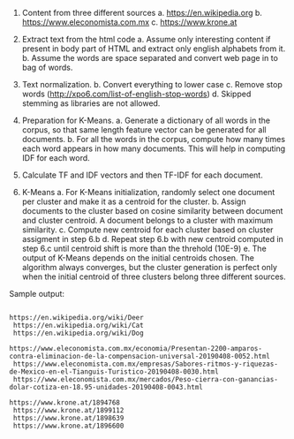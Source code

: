 1. Content from three different sources
  a. https://en.wikipedia.org
  b. https://www.eleconomista.com.mx
  c. https://www.krone.at

2. Extract text from the html code
  a. Assume only interesting content if present in body part of HTML and extract only english alphabets from it.
  b. Assume the words are space separated and convert web page in to bag of words.

3. Text normalization.
  b. Convert everything to lower case
  c. Remove stop words (http://xpo6.com/list-of-english-stop-words)
  d. Skipped stemming as libraries are not allowed.

4. Preparation for K-Means.
  a. Generate a dictionary of all words in the corpus, so that same length feature vector can be generated for all
     documents.
  b. For all the words in the corpus, compute how many times each word appears in how many documents. This will help
     in computing IDF for each word.

5. Calculate TF and IDF vectors and then TF-IDF for each document.

6. K-Means
  a. For K-Means initialization, randomly select one document per cluster and make it as a centroid for the cluster.
  b. Assign documents to the cluster based on cosine similarity between document and cluster centroid. A document
     belongs to a cluster with maximum similarity.
  c. Compute new centroid for each cluster based on cluster assigment in step 6.b
  d. Repeat step 6.b with new centroid computed in step 6.c until centroid shift is more than the threhold (10E-9)
  e. The output of K-Means depends on the initial centroids chosen. The algorithm always converges, but the cluster
     generation is perfect only when the initial centroid of three clusters belong three different sources.


Sample output:
~~~~ {.txt}

https://en.wikipedia.org/wiki/Deer
 https://en.wikipedia.org/wiki/Cat
 https://en.wikipedia.org/wiki/Dog

https://www.eleconomista.com.mx/economia/Presentan-2200-amparos-contra-eliminacion-de-la-compensacion-universal-20190408-0052.html
 https://www.eleconomista.com.mx/empresas/Sabores-ritmos-y-riquezas-de-Mexico-en-el-Tianguis-Turistico-20190408-0030.html
 https://www.eleconomista.com.mx/mercados/Peso-cierra-con-ganancias-dolar-cotiza-en-18.95-unidades-20190408-0043.html

https://www.krone.at/1894768
 https://www.krone.at/1899112
 https://www.krone.at/1898639
 https://www.krone.at/1896600
~~~~




